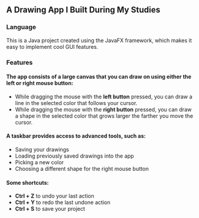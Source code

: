 ## A Drawing App I Built During My Studies

### Language

This is a Java project created using the JavaFX framework, which makes it easy to implement cool GUI features.

### Features

#### The app consists of a large canvas that you can draw on using either the left or right mouse button:

- While dragging the mouse with the **left button** pressed, you can draw a line in the selected color that follows your cursor.
- While dragging the mouse with the **right button** pressed, you can draw a shape in the selected color that grows larger the farther you move the cursor.

#### A taskbar provides access to advanced tools, such as:

- Saving your drawings
- Loading previously saved drawings into the app
- Picking a new color
- Choosing a different shape for the right mouse button

#### Some shortcuts:

- **Ctrl + Z** to undo your last action
- **Ctrl + Y** to redo the last undone action
- **Ctrl + S** to save your project
